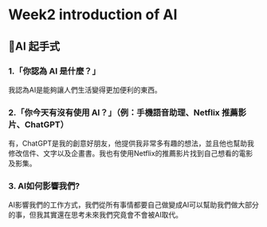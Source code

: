 # Week2 introduction of AI
## 📌AI 起手式
### 1.「你認為 AI 是什麼？」
我認為AI是能夠讓人們生活變得更加便利的東西。
### 2.「你今天有沒有使用 AI？」（例：手機語音助理、Netflix 推薦影片、ChatGPT）
有，ChatGPT是我的創意好朋友，他提供我非常多有趣的想法，並且他也幫助我修改信件、文字以及企畫書。我也有使用Netflix的推薦影片找到自己想看的電影及影集。
### 3. AI如何影響我們?
AI影響我們的工作方式，我們從所有事情都要自己做變成AI可以幫助我們做大部分的事，但我其實還在思考未來我們究竟會不會被AI取代。
